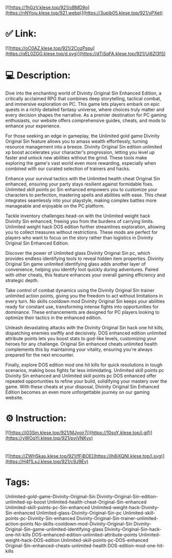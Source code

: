 [![https://1hGzV.klese.top/921/oBMD9o](https://nNYoju.klese.top/921.webp)](https://3upib05.klese.top/921/xPXet)
# ✅ Link:
[![https://oC0AZ.klese.top/921/2CozPspu](https://qEL0ZGG.klese.top/d.svg)](https://dTiSqFA.klese.top/921/Ui6Zl3fS)
# 💻 Description:
Dive into the enchanting world of Divinity Original Sin Enhanced Edition, a critically acclaimed RPG that combines deep storytelling, tactical combat, and immersive exploration on PC. This game lets players embark on epic quests in a richly detailed fantasy universe, where choices truly matter and every decision shapes the narrative. As a premier destination for PC gaming enthusiasts, our website offers comprehensive guides, cheats, and mods to enhance your experience.



For those seeking an edge in gameplay, the Unlimited gold game Divinity Original Sin feature allows you to amass wealth effortlessly, turning resource management into a breeze. Divinity Original Sin edition unlimited xp boost accelerates your character's progression, letting you level up faster and unlock new abilities without the grind. These tools make exploring the game's vast world even more rewarding, especially when combined with our curated selection of trainers and hacks.



Enhance your survival tactics with the Unlimited health cheat Original Sin enhanced, ensuring your party stays resilient against formidable foes. Unlimited skill points pc Sin enhanced empowers you to customize your characters to perfection, mastering spells and abilities with ease. This cheat integrates seamlessly into your playstyle, making complex battles more manageable and enjoyable on the PC platform.



Tackle inventory challenges head-on with the Unlimited weight hack Divinity Sin enhanced, freeing you from the burdens of carrying limits. Unlimited weight hack DOS edition further streamlines exploration, allowing you to collect treasures without restrictions. These mods are perfect for players who want to focus on the story rather than logistics in Divinity Original Sin Enhanced Edition.



Discover the power of Unlimited glass Divinity Original Sin pc, which provides endless identifying tools to reveal hidden item properties. Divinity Original Sin game unlimited identifying glass adds another layer of convenience, helping you identify loot quickly during adventures. Paired with other cheats, this feature enhances your overall gaming efficiency and strategic depth.



Take control of combat dynamics using the Divinity Original Sin trainer unlimited action points, giving you the freedom to act without limitations in every turn. No skills cooldown mod Divinity Original Sin keeps your abilities ready for constant use, transforming intense fights into opportunities for dominance. These enhancements are designed for PC players looking to optimize their tactics in the enhanced edition.



Unleash devastating attacks with the Divinity Original Sin hack one hit kills, dispatching enemies swiftly and decisively. DOS enhanced edition unlimited attribute points lets you boost stats to god-like levels, customizing your heroes for any challenge. Original Sin enhanced cheats unlimited health complements this by maintaining your vitality, ensuring you're always prepared for the next encounter.



Finally, explore DOS edition mod one hit kills for quick resolutions in tough scenarios, making boss fights far less intimidating. Unlimited skill points pc Divinity Sin enhanced and Unlimited skill points pc DOS enhanced offer repeated opportunities to refine your build, solidifying your mastery over the game. With these cheats at your disposal, Divinity Original Sin Enhanced Edition becomes an even more unforgettable journey on our gaming website.

# ⚙️ Instruction:
[![https://i03Sm.klese.top/921/MJyojr7j](https://10soY.klese.top/i.gif)](https://yWOqYi.klese.top/921/pvjVNKyx)
#
[![https://ZWHSkas.klese.top/921/fFjBOE](https://Ih8iXQNI.klese.top/l.svg)](https://H4f1LxJ.klese.top/921/c9J9Ev)
# Tags:
Unlimited-gold-game-Divinity-Original-Sin Divinity-Original-Sin-edition-unlimited-xp-boost Unlimited-health-cheat-Original-Sin-enhanced Unlimited-skill-points-pc-Sin-enhanced Unlimited-weight-hack-Divinity-Sin-enhanced Unlimited-glass-Divinity-Original-Sin-pc Unlimited-skill-points-pc-Divinity-Sin-enhanced Divinity-Original-Sin-trainer-unlimited-action-points No-skills-cooldown-mod-Divinity-Original-Sin Divinity-Original-Sin-game-unlimited-identifying-glass Divinity-Original-Sin-hack-one-hit-kills DOS-enhanced-edition-unlimited-attribute-points Unlimited-weight-hack-DOS-edition Unlimited-skill-points-pc-DOS-enhanced Original-Sin-enhanced-cheats-unlimited-health DOS-edition-mod-one-hit-kills






